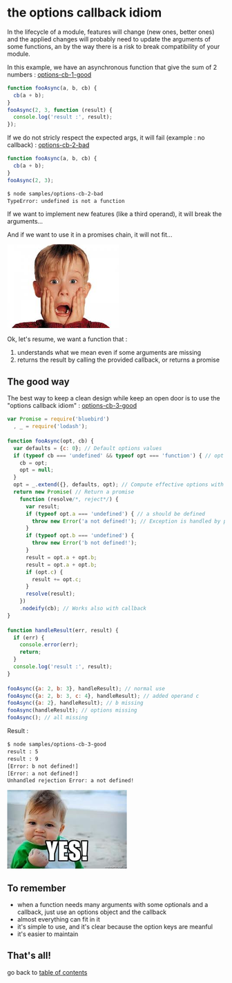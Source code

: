 the options callback idiom
==========================

In the lifecycle of a module, features will change (new ones, better ones) and the applied changes will probably need to update the arguments of some functions, an by the way there is a risk to break compatibility of your module.

In this example, we have an asynchronous function that give the sum of 2 numbers : [options-cb-1-good](https://github.com/openhoat/node-design/blob/master/samples/options-cb-1-good.js)

```javascript
function fooAsync(a, b, cb) {
  cb(a + b);
}
fooAsync(2, 3, function (result) {
  console.log('result :', result);
});
```

If we do not stricly respect the expected args, it will fail (example : no callback) : [options-cb-2-bad](https://github.com/openhoat/node-design/blob/master/samples/options-cb-2-bad.js)

```javascript
function fooAsync(a, b, cb) {
  cb(a + b);
}
fooAsync(2, 3);
```

```bash
$ node samples/options-cb-2-bad
TypeError: undefined is not a function
```

If we want to implement new features (like a third operand), it will break the arguments...

And if we want to use it in a promises chain, it will not fit...

![Oh no!](https://raw.githubusercontent.com/openhoat/node-design/master/assets/oh-no.jpg)

Ok, let's resume, we want a function that :

1. understands what we mean even if some arguments are missing
2. returns the result by calling the provided callback, or returns a promise

The good way
------------

The best way to keep a clean design while keep an open door is to use the "options callback idiom" : [options-cb-3-good](https://github.com/openhoat/node-design/blob/master/samples/options-cb-3-good.js)

```javascript
var Promise = require('bluebird')
  , _ = require('lodash');

function fooAsync(opt, cb) {
  var defaults = {c: 0}; // Default options values
  if (typeof cb === 'undefined' && typeof opt === 'function') { // opt is optional
    cb = opt;
    opt = null;
  }
  opt = _.extend({}, defaults, opt); // Compute effective options with defaults
  return new Promise( // Return a promise
    function (resolve/*, reject*/) {
      var result;
      if (typeof opt.a === 'undefined') { // a should be defined
        throw new Error('a not defined!'); // Exception is handled by promise
      }
      if (typeof opt.b === 'undefined') {
        throw new Error('b not defined!');
      }
      result = opt.a + opt.b;
      result = opt.a + opt.b;
      if (opt.c) {
        result += opt.c;
      }
      resolve(result);
    })
    .nodeify(cb); // Works also with callback
}

function handleResult(err, result) {
  if (err) {
    console.error(err);
    return;
  }
  console.log('result :', result);
}

fooAsync({a: 2, b: 3}, handleResult); // normal use
fooAsync({a: 2, b: 3, c: 4}, handleResult); // added operand c
fooAsync({a: 2}, handleResult); // b missing
fooAsync(handleResult); // options missing
fooAsync(); // all missing
```

Result :

```bash
$ node samples/options-cb-3-good
result : 5
result : 9
[Error: b not defined!]
[Error: a not defined!]
Unhandled rejection Error: a not defined!
```

![Oh yeah!](https://raw.githubusercontent.com/openhoat/node-design/master/assets/yes-baby.jpg)

To remember
-----------

- when a function needs many arguments with some optionals and a callback, just use an options object and the callback
- almost everything can fit in it
- it's simple to use, and it's clear because the option keys are meanful
- it's easier to maintain

That's all!
-----------

go back to [table of contents](../README.md#use-cases)